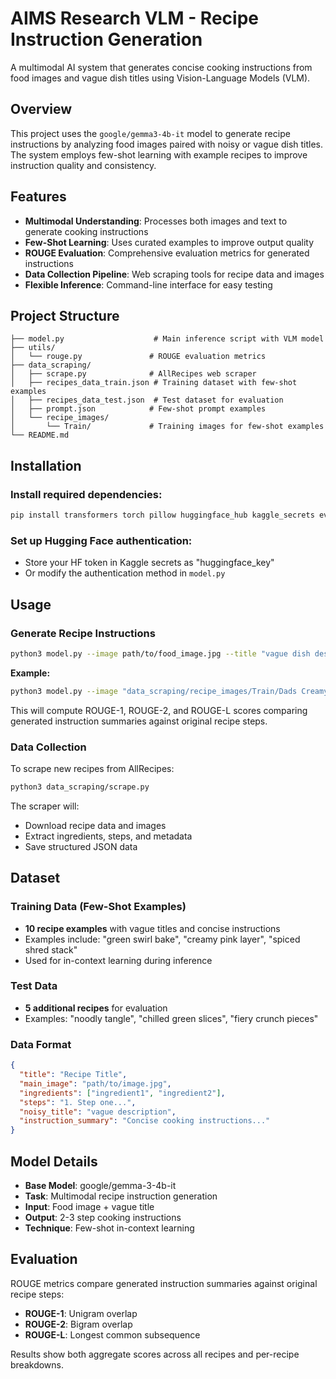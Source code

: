 # AIMS Research VLM - Recipe Instruction Generation

A multimodal AI system that generates concise cooking instructions from food images and vague dish titles using Vision-Language Models (VLM).

## Overview

This project uses the `google/gemma3-4b-it` model to generate recipe instructions by analyzing food images paired with noisy or vague dish titles. The system employs few-shot learning with example recipes to improve instruction quality and consistency.

## Features

- **Multimodal Understanding**: Processes both images and text to generate cooking instructions
- **Few-Shot Learning**: Uses curated examples to improve output quality
- **ROUGE Evaluation**: Comprehensive evaluation metrics for generated instructions
- **Data Collection Pipeline**: Web scraping tools for recipe data and images
- **Flexible Inference**: Command-line interface for easy testing

## Project Structure

```
├── model.py                    # Main inference script with VLM model
├── utils/
│   └── rouge.py               # ROUGE evaluation metrics
├── data_scraping/
│   ├── scrape.py              # AllRecipes web scraper
│   ├── recipes_data_train.json # Training dataset with few-shot examples
│   ├── recipes_data_test.json  # Test dataset for evaluation
│   ├── prompt.json            # Few-shot prompt examples
│   └── recipe_images/
│       └── Train/             # Training images for few-shot examples
└── README.md
```

## Installation

### Install required dependencies:
```bash
pip install transformers torch pillow huggingface_hub kaggle_secrets evaluate
```

### Set up Hugging Face authentication:
   - Store your HF token in Kaggle secrets as "huggingface_key"
   - Or modify the authentication method in `model.py`

## Usage

### Generate Recipe Instructions

```bash
python3 model.py --image path/to/food_image.jpg --title "vague dish description"
```

**Example:**
```bash
python3 model.py --image "data_scraping/recipe_images/Train/Dads Creamy Cucumber Salad Recipe.jpg" --title "chilled green slices"
```

This will compute ROUGE-1, ROUGE-2, and ROUGE-L scores comparing generated instruction summaries against original recipe steps.

### Data Collection

To scrape new recipes from AllRecipes:

```bash
python3 data_scraping/scrape.py
```

The scraper will:
- Download recipe data and images
- Extract ingredients, steps, and metadata
- Save structured JSON data

## Dataset

### Training Data (Few-Shot Examples)
- **10 recipe examples** with vague titles and concise instructions
- Examples include: "green swirl bake", "creamy pink layer", "spiced shred stack"
- Used for in-context learning during inference

### Test Data
- **5 additional recipes** for evaluation
- Examples: "noodly tangle", "chilled green slices", "fiery crunch pieces"

### Data Format
```json
{
  "title": "Recipe Title",
  "main_image": "path/to/image.jpg",
  "ingredients": ["ingredient1", "ingredient2"],
  "steps": "1. Step one...",
  "noisy_title": "vague description",
  "instruction_summary": "Concise cooking instructions..."
}
```

## Model Details

- **Base Model**: google/gemma-3-4b-it
- **Task**: Multimodal recipe instruction generation
- **Input**: Food image + vague title
- **Output**: 2-3 step cooking instructions
- **Technique**: Few-shot in-context learning

## Evaluation

ROUGE metrics compare generated instruction summaries against original recipe steps:

- **ROUGE-1**: Unigram overlap
- **ROUGE-2**: Bigram overlap  
- **ROUGE-L**: Longest common subsequence

Results show both aggregate scores across all recipes and per-recipe breakdowns.

